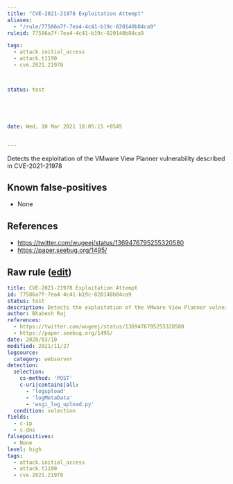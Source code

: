 ```yaml
---
title: "CVE-2021-21978 Exploitation Attempt"
aliases:
  - "/rule/77586a7f-7ea4-4c41-b19c-820140b84ca9"
ruleid: 77586a7f-7ea4-4c41-b19c-820140b84ca9

tags:
  - attack.initial_access
  - attack.t1190
  - cve.2021.21978



status: test





date: Wed, 10 Mar 2021 18:05:15 +0545


---
```


Detects the exploitation of the VMware View Planner vulnerability described in CVE-2021-21978

<!--more-->


## Known false-positives

* None



## References

* https://twitter.com/wugeej/status/1369476795255320580
* https://paper.seebug.org/1495/


## Raw rule ([edit](https://github.com/SigmaHQ/sigma/edit/master/rules/web/web_cve_2021_21978_vmware_view_planner_exploit.yml))
```yaml
title: CVE-2021-21978 Exploitation Attempt
id: 77586a7f-7ea4-4c41-b19c-820140b84ca9
status: test
description: Detects the exploitation of the VMware View Planner vulnerability described in CVE-2021-21978
author: Bhabesh Raj
references:
  - https://twitter.com/wugeej/status/1369476795255320580
  - https://paper.seebug.org/1495/
date: 2020/03/10
modified: 2021/11/27
logsource:
  category: webserver
detection:
  selection:
    cs-method: 'POST'
    c-uri|contains|all:
      - 'logupload'
      - 'logMetaData'
      - 'wsgi_log_upload.py'
  condition: selection
fields:
  - c-ip
  - c-dns
falsepositives:
  - None
level: high
tags:
  - attack.initial_access
  - attack.t1190
  - cve.2021.21978

```
